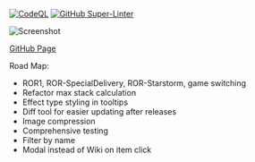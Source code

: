 [![CodeQL](https://github.com/valueduser/ror2-max-stacks/actions/workflows/codeql-analysis.yml/badge.svg)](https://github.com/valueduser/ror2-max-stacks/actions/workflows/codeql-analysis.yml)
[![GitHub Super-Linter](https://github.com/valueduser/ror2-max-stacks/workflows/Lint%20Code%20Base/badge.svg)](https://github.com/marketplace/actions/super-linter)

![Screenshot](https://user-images.githubusercontent.com/1742617/156068087-de90552c-f1ba-4ae2-9d3b-a95d8d81365b.png)

[GitHub Page](https://valueduser.github.io/ror2-max-stacks/)

Road Map:

- ROR1, ROR-SpecialDelivery, ROR-Starstorm, game switching
- Refactor max stack calculation
- Effect type styling in tooltips
- Diff tool for easier updating after releases
- Image compression
- Comprehensive testing
- Filter by name
- Modal instead of Wiki on item click
